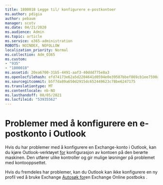 ```yaml
---
title: 1800018 Legge til/ konfigurere e-postkontoer
ms.author: pdigia
author: pebaum
manager: scotv
ms.date: 04/21/2020
ms.audience: Admin
ms.topic: article
ms.service: o365-administration
ROBOTS: NOINDEX, NOFOLLOW
localization_priority: Normal
ms.collection: Adm_O365
ms.custom:
- "935"
- "1800018"
ms.assetid: 20ea6700-31b5-4491-aaf3-40ddd775e8a3
ms.openlocfilehash: efd74173e62a5d2204641d0594e0e39587bbef869cb1ee7590a3db824a705bd2
ms.sourcegitcommit: b5f7da89a650d2915dc652449623c78be6247175
ms.translationtype: MT
ms.contentlocale: nb-NO
ms.lasthandoff: 08/05/2021
ms.locfileid: "53935562"
---
```

# <a name="problems-setting-up-an-email-account-in-outlook"></a>Problemer med å konfigurere en e-postkonto i Outlook

Hvis du har problemer med å konfigurere en Exchange-konto i Outlook, kan du kjøre Outlook-verktøyet [for](https://aka.ms/SaRA-OutlookSetupProfile) konfigurasjon av kontoen på den berørte maskinen. Den utfører ulike kontroller og gir mulige løsninger på problemet med kontooppsettet.
  
Hvis du fremdeles har problemer, kan du Outlook kan ikke konfigurere en ny profil ved å bruke Exchange [Autosøk for](https://docs.microsoft.com/exchange/troubleshoot/outlook-profiles/cannot-set-up-profile-autodiscover)en Exchange Online postboks .
  